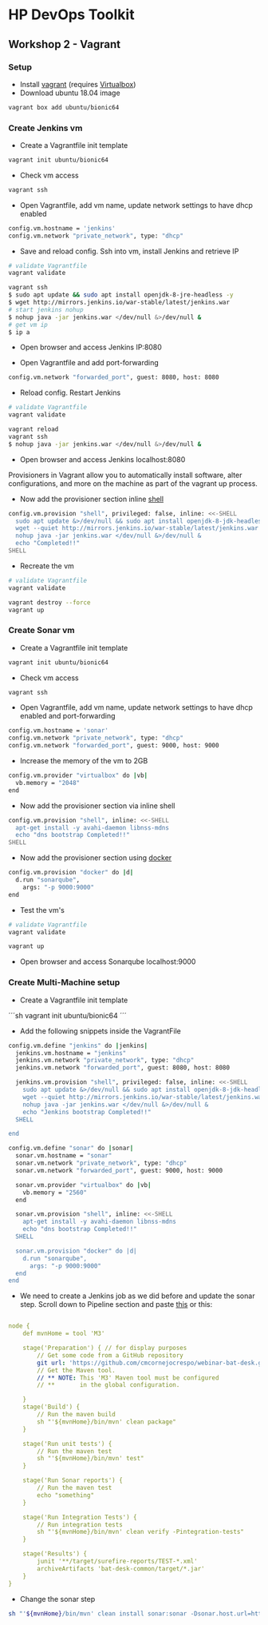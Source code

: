 # HP DevOps Toolkit

## Workshop 2 - Vagrant

### Setup

- Install [vagrant](https://www.vagrantup.com/downloads.html) (requires [Virtualbox](https://www.virtualbox.org/wiki/Downloads))
- Download ubuntu 18.04 image

```sh
vagrant box add ubuntu/bionic64
```

### Create Jenkins vm

- Create a Vagrantfile init template

```sh
vagrant init ubuntu/bionic64
```

- Check vm access

```sh
vagrant ssh
```

- Open Vagrantfile, add vm name, update network settings to have dhcp enabled

```sh
config.vm.hostname = 'jenkins'
config.vm.network "private_network", type: "dhcp"
```

- Save and reload config. Ssh into vm, install Jenkins and retrieve IP

```sh
# validate Vagrantfile
vagrant validate

vagrant ssh
$ sudo apt update && sudo apt install openjdk-8-jre-headless -y
$ wget http://mirrors.jenkins.io/war-stable/latest/jenkins.war
# start jenkins nohup
$ nohup java -jar jenkins.war </dev/null &>/dev/null &
# get vm ip
$ ip a
```

- Open browser and access Jenkins IP:8080

- Open Vagrantfile and add port-forwarding

```sh
config.vm.network "forwarded_port", guest: 8080, host: 8080
```

- Reload config. Restart Jenkins

```sh
# validate Vagrantfile
vagrant validate

vagrant reload
vagrant ssh
$ nohup java -jar jenkins.war </dev/null &>/dev/null &
```

- Open browser and access Jenkins localhost:8080

Provisioners in Vagrant allow you to automatically install software, alter configurations, and more on the machine as part of the vagrant up process.

- Now add the provisioner section inline [shell](https://www.vagrantup.com/docs/provisioning/shell.html#inline-scripts)

```sh
config.vm.provision "shell", privileged: false, inline: <<-SHELL
  sudo apt update &>/dev/null && sudo apt install openjdk-8-jdk-headless -y &>/dev/null
  wget --quiet http://mirrors.jenkins.io/war-stable/latest/jenkins.war
  nohup java -jar jenkins.war </dev/null &>/dev/null &
  echo "Completed!!"
SHELL
```

- Recreate the vm

```sh
# validate Vagrantfile
vagrant validate

vagrant destroy --force
vagrant up
```

### Create Sonar vm

- Create a Vagrantfile init template

```sh
vagrant init ubuntu/bionic64
```

- Check vm access

```sh
vagrant ssh
```

- Open Vagrantfile, add vm name, update network settings to have dhcp enabled and port-forwarding

```sh
config.vm.hostname = 'sonar'
config.vm.network "private_network", type: "dhcp"
config.vm.network "forwarded_port", guest: 9000, host: 9000
```

- Increase the memory of the vm to 2GB

```sh
config.vm.provider "virtualbox" do |vb|
  vb.memory = "2048"
end
```

- Now add the provisioner section via inline shell

```sh
config.vm.provision "shell", inline: <<-SHELL
  apt-get install -y avahi-daemon libnss-mdns
  echo "dns bootstrap Completed!!"
SHELL
```

- Now add the provisioner section using [docker](https://www.vagrantup.com/docs/provisioning/docker.html)

```sh
config.vm.provision "docker" do |d|
  d.run "sonarqube",
    args: "-p 9000:9000"
end
```

- Test the vm's

```sh
# validate Vagrantfile
vagrant validate

vagrant up
```

- Open browser and access Sonarqube localhost:9000

### Create Multi-Machine setup

- Create a Vagrantfile init template

´´´sh
vagrant init ubuntu/bionic64
´´´

- Add the following snippets inside the VagrantFile

```sh
config.vm.define "jenkins" do |jenkins|
  jenkins.vm.hostname = "jenkins"
  jenkins.vm.network "private_network", type: "dhcp"
  jenkins.vm.network "forwarded_port", guest: 8080, host: 8080

  jenkins.vm.provision "shell", privileged: false, inline: <<-SHELL
    sudo apt update &>/dev/null && sudo apt install openjdk-8-jdk-headless avahi-daemon libnss-mdns -y &>/dev/null
    wget --quiet http://mirrors.jenkins.io/war-stable/latest/jenkins.war
    nohup java -jar jenkins.war </dev/null &>/dev/null &
    echo "Jenkins bootstrap Completed!!"
  SHELL

end
```

```sh
config.vm.define "sonar" do |sonar|
  sonar.vm.hostname = "sonar"
  sonar.vm.network "private_network", type: "dhcp"
  sonar.vm.network "forwarded_port", guest: 9000, host: 9000

  sonar.vm.provider "virtualbox" do |vb|
    vb.memory = "2560"
  end

  sonar.vm.provision "shell", inline: <<-SHELL
    apt-get install -y avahi-daemon libnss-mdns
    echo "dns bootstrap Completed!!"
  SHELL

  sonar.vm.provision "docker" do |d|
    d.run "sonarqube",
      args: "-p 9000:9000"
  end
end
```

- We need to create a Jenkins job as we did before and update the sonar step. Scroll down to Pipeline section and paste [this](https://raw.githubusercontent.com/cmcornejocrespo/devops-training-material/develop/jenkins/Jenkinsfile) or this:

```yml

node {
    def mvnHome = tool 'M3'

    stage('Preparation') { // for display purposes
        // Get some code from a GitHub repository
        git url: 'https://github.com/cmcornejocrespo/webinar-bat-desk.git', branch: 'feature/jbcnconf-2017'
        // Get the Maven tool.
        // ** NOTE: This 'M3' Maven tool must be configured
        // **       in the global configuration.

    }
    stage('Build') {
        // Run the maven build
        sh "'${mvnHome}/bin/mvn' clean package"
    }

    stage('Run unit tests') {
        // Run the maven test
        sh "'${mvnHome}/bin/mvn' test"
    }

    stage('Run Sonar reports') {
        // Run the maven test
        echo "something"
    }

    stage('Run Integration Tests') {
        // Run integration tests
        sh "'${mvnHome}/bin/mvn' clean verify -Pintegration-tests"
    }

    stage('Results') {
        junit '**/target/surefire-reports/TEST-*.xml'
        archiveArtifacts 'bat-desk-common/target/*.jar'
    }
}
```

- Change the sonar step

```sh
sh "'${mvnHome}/bin/mvn' clean install sonar:sonar -Dsonar.host.url=http://sonar.local:9000 -Psonar-coverage"
```